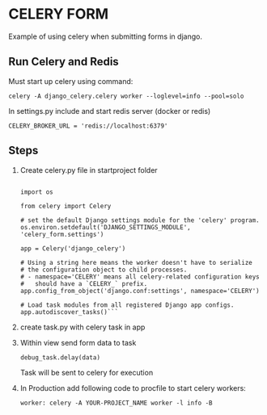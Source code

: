 # CELERY FORM

Example of using celery when submitting forms in django.

## Run Celery and Redis

Must start up celery using command:

```celery -A django_celery.celery worker --loglevel=info --pool=solo ``` 

In settings.py include and start redis server (docker or redis)

``` CELERY_BROKER_URL = 'redis://localhost:6379' ```

## Steps

1. Create celery.py file in startproject folder

    ``` from __future__ import absolute_import, unicode_literals

    import os

    from celery import Celery

    # set the default Django settings module for the 'celery' program.
    os.environ.setdefault('DJANGO_SETTINGS_MODULE', 'celery_form.settings')

    app = Celery('django_celery')

    # Using a string here means the worker doesn't have to serialize
    # the configuration object to child processes.
    # - namespace='CELERY' means all celery-related configuration keys
    #   should have a `CELERY_` prefix.
    app.config_from_object('django.conf:settings', namespace='CELERY')

    # Load task modules from all registered Django app configs.
    app.autodiscover_tasks()```

2. create task.py with celery task in app

3. Within view send form data to task

    ``` debug_task.delay(data) ```

    Task will be sent to celery for execution

4. In Production add following code to procfile to start celery workers:

    ``` worker: celery -A YOUR-PROJECT_NAME worker -l info -B ```